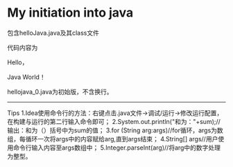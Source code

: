 # My initiation into java

包含helloJava.java及其class文件

代码内容为

Hello，

Java World！

hellojava_0.java为初始版，不含换行。

-----------------------------------
Tips
1.Idea使用命令行的方法：右键点击.java文件->调试/运行->修改运行配置，在构建与运行的第二行输入命令即可；
2.System.out.println("和为："+sum);//输出：和为（）括号中为sum的值；
3.for (String arg:args)//for循环，args为数组，每循环一次将args中的内容赋给arg,直到args结束；
4.String[] args//用户使用命令行输入内容至args数组中；
5.Integer.parseInt(arg)//将arg中的数字处理为整型。
